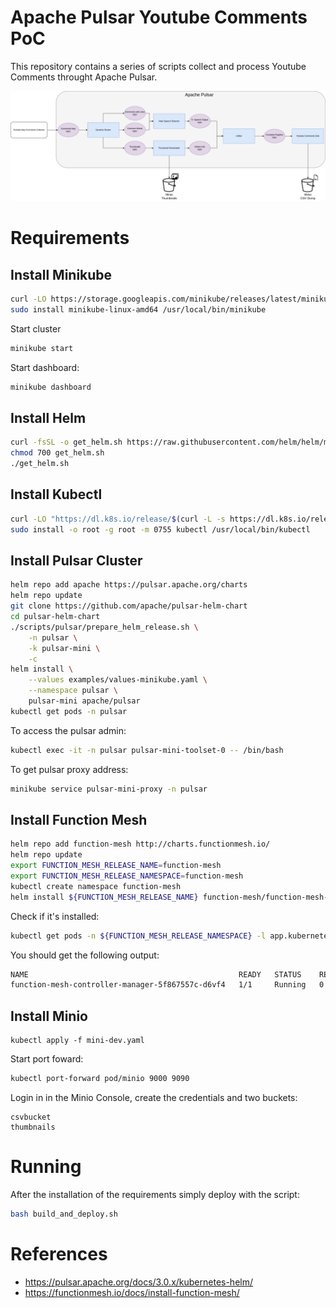 # Apache Pulsar Youtube Comments PoC

This repository contains a series of scripts collect and process Youtube Comments throught Apache Pulsar.

![PoC Diagram](imgs/youtube_diagram.png)

# Requirements

## Install Minikube

```bash
curl -LO https://storage.googleapis.com/minikube/releases/latest/minikube-linux-amd64
sudo install minikube-linux-amd64 /usr/local/bin/minikube
```

Start cluster

```bash
minikube start
```

Start dashboard:

```bash
minikube dashboard
```

## Install Helm

```bash
curl -fsSL -o get_helm.sh https://raw.githubusercontent.com/helm/helm/main/scripts/get-helm-3
chmod 700 get_helm.sh
./get_helm.sh
```

## Install Kubectl

```bash
curl -LO "https://dl.k8s.io/release/$(curl -L -s https://dl.k8s.io/release/stable.txt)/bin/linux/amd64/kubectl"
sudo install -o root -g root -m 0755 kubectl /usr/local/bin/kubectl

```

## Install Pulsar Cluster

```bash
helm repo add apache https://pulsar.apache.org/charts
helm repo update
git clone https://github.com/apache/pulsar-helm-chart
cd pulsar-helm-chart
./scripts/pulsar/prepare_helm_release.sh \
    -n pulsar \
    -k pulsar-mini \
    -c
helm install \
    --values examples/values-minikube.yaml \
    --namespace pulsar \
    pulsar-mini apache/pulsar
kubectl get pods -n pulsar
```

To access the pulsar admin:

```bash
kubectl exec -it -n pulsar pulsar-mini-toolset-0 -- /bin/bash
```

To get pulsar proxy address:

```bash
minikube service pulsar-mini-proxy -n pulsar
```

## Install Function Mesh

```bash
helm repo add function-mesh http://charts.functionmesh.io/
helm repo update
export FUNCTION_MESH_RELEASE_NAME=function-mesh
export FUNCTION_MESH_RELEASE_NAMESPACE=function-mesh
kubectl create namespace function-mesh
helm install ${FUNCTION_MESH_RELEASE_NAME} function-mesh/function-mesh-operator -n ${FUNCTION_MESH_RELEASE_NAMESPACE}
```
Check if it's installed:
```bash
kubectl get pods -n ${FUNCTION_MESH_RELEASE_NAMESPACE} -l app.kubernetes.io/instance=function-mesh
```

You should get the following output:
```bash
NAME                                               READY   STATUS    RESTARTS   AGE
function-mesh-controller-manager-5f867557c-d6vf4   1/1     Running   0          8s
```

## Install Minio

```
kubectl apply -f mini-dev.yaml
```

Start port foward:

```bash
kubectl port-forward pod/minio 9000 9090
```

Login in in the Minio Console, create the credentials and two buckets:
```
csvbucket
thumbnails
```
# Running

After the installation of the requirements simply deploy with the script:

```bash
bash build_and_deploy.sh
```

# References
* https://pulsar.apache.org/docs/3.0.x/kubernetes-helm/
* https://functionmesh.io/docs/install-function-mesh/
